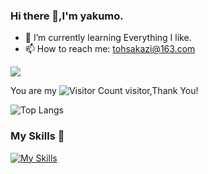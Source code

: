 
### Hi there 👋,I'm yakumo.

- 🌱 I’m currently learning Everything I like.
- 📫 How to reach me: tohsakazi@163.com

![](https://github-readme-stats.vercel.app/api?username=Yakumo-zi&show_icons=true&theme=transparent)

You are my ![Visitor Count](https://profile-counter.glitch.me/Yakumo-zi/count.svg) visitor,Thank You!

![Top Langs](https://github-readme-stats-iota-sandy-24.vercel.app/api/top-langs/?username=Yakumo-zi&layout=compact&size_weight=0.5&count_weight=0.5&exclude_repo=github-readme-stats,mcu_study,dotfiles,build-your-own-x,note,rust&hide=Makefile,HTML,Assembly,Shell,CMake)

### My Skills 🚀

[![My Skills](https://skillicons.dev/icons?i=c,cpp,go,js,ts,react,vue,tailwindcss,docker,redis,mysql,neovim,git,rust,linux)](https://skillicons.dev)

